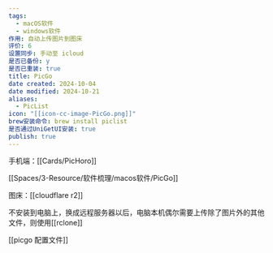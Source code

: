 ```yaml
---
tags:
  - macOS软件
  - windows软件
作用: 自动上传图片到图床
评价: 6
设置同步: 手动至 icloud
是否已备份: y
是否已重装: true
title: PicGo
date created: 2024-10-04
date modified: 2024-10-21
aliases:
  - PicList
icon: "[[icon-cc-image-PicGo.png]]"
brew安装命令: brew install piclist
是否通过UniGetUI安装: true
publish: true
---
```



手机端：[[Cards/PicHoro]]

[[Spaces/3-Resource/软件梳理/macos软件/PicGo]]  

图床：[[cloudflare r2]]

不安装到电脑上，换成远程服务器以后，电脑本机偶尔需要上传除了图片外的其他文件，则使用[[rclone]]

[[picgo 配置文件]]